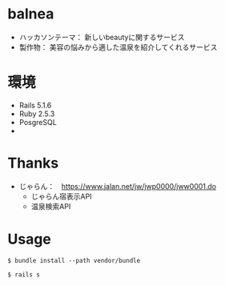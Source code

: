 # balnea
- ハッカソンテーマ： 新しいbeautyに関するサービス
- 製作物： 美容の悩みから適した温泉を紹介してくれるサービス

# 環境
- Rails 5.1.6
- Ruby 2.5.3
- PosgreSQL
- 

# Thanks
- じゃらん：　https://www.jalan.net/jw/jwp0000/jww0001.do
  - じゃらん宿表示API
  - 温泉検索API
  
# Usage

```
$ bundle install --path vendor/bundle
```

```
$ rails s
```


